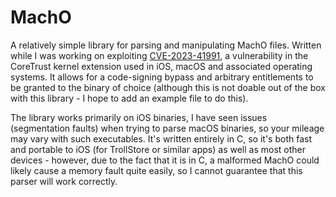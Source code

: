 # MachO

A relatively simple library for parsing and manipulating MachO files. Written while I was working on exploiting [CVE-2023-41991](https://support.apple.com/en-gb/HT213926), a vulnerability in the CoreTrust kernel extension used in iOS, macOS and associated operating systems. It allows for a code-signing bypass and arbitrary entitlements to be granted to the binary of choice (although this is not doable out of the box with this library - I hope to add an example file to do this).

The library works primarily on iOS binaries, I have seen issues (segmentation faults) when trying to parse macOS binaries, so your mileage may vary with such executables. It's written entirely in C, so it's both fast and portable to iOS (for TrollStore or similar apps) as well as most other devices - however, due to the fact that it is in C, a malformed MachO could likely cause a memory fault quite easily, so I cannot guarantee that this parser will work correctly.